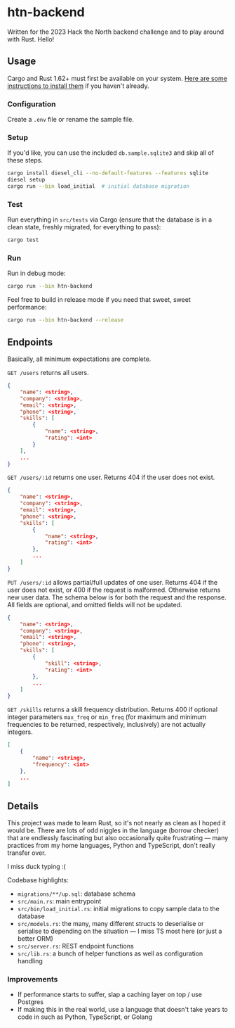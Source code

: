 # htn-backend

Written for the 2023 Hack the North backend challenge and to play around with Rust. Hello!

## Usage

Cargo and Rust 1.62+ must first be available on your system. [Here are some instructions to install them](https://doc.rust-lang.org/cargo/getting-started/installation.html) if you haven't already.

### Configuration

Create a `.env` file or rename the sample file.

### Setup

If you'd like, you can use the included `db.sample.sqlite3` and skip all of these steps.

```bash
cargo install diesel_cli --no-default-features --features sqlite
diesel setup
cargo run --bin load_initial  # initial database migration
```

### Test

Run everything in `src/tests` via Cargo (ensure that the database is in a clean state, freshly migrated, for everything to pass):

```bash
cargo test
```

### Run

Run in debug mode:

```bash
cargo run --bin htn-backend
```

Feel free to build in release mode if you need that sweet, sweet performance:

```bash
cargo run --bin htn-backend --release
```

## Endpoints

Basically, all minimum expectations are complete.

`GET /users` returns all users.

```json
{
    "name": <string>,
    "company": <string>,
    "email": <string>,
    "phone": <string>,
    "skills": [
        {
            "name": <string>,
            "rating": <int>
        }
    ],
    ...
}
```

`GET /users/:id` returns one user. Returns 404 if the user does not exist.

```json
{
    "name": <string>,
    "company": <string>,
    "email": <string>,
    "phone": <string>,
    "skills": [
        {
            "name": <string>,
            "rating": <int>
        },
        ...
    ]
}
```

`PUT /users/:id` allows partial/full updates of one user. Returns 404 if the user does not exist, or 400 if the request is malformed. Otherwise returns new user data. The schema below is for both the request and the response. All fields are optional, and omitted fields will not be updated.

```json
{
    "name": <string>,
    "company": <string>,
    "email": <string>,
    "phone": <string>,
    "skills": [
        {
            "skill": <string>,
            "rating": <int>
        },
        ...
    ]
}
```

`GET /skills` returns a skill frequency distribution. Returns 400 if optional integer parameters `max_freq` or `min_freq` (for maximum and minimum frequencies to be returned, respectively, inclusively) are not actually integers.

```json
[
    {
        "name": <string>,
        "frequency": <int>
    },
    ...
]
```

## Details

This project was made to learn Rust, so it's not nearly as clean as I hoped it
would be. There are lots of odd niggles in the language (borrow checker) that are
endlessly fascinating but also occasionally quite frustrating — many practices
from my home languages, Python and TypeScript, don't really transfer over.

I miss duck typing :(

Codebase highlights:

- `migrations/**/up.sql`: database schema
- `src/main.rs`: main entrypoint
- `src/bin/load_initial.rs`: initial migrations to copy sample data to the database
- `src/models.rs`: the many, many different structs to deserialise or serialise to depending on the situation — I miss TS most here (or just a better ORM)
- `src/server.rs`: REST endpoint functions
- `src/lib.rs`: a bunch of helper functions as well as configuration handling

### Improvements

- If performance starts to suffer, slap a caching layer on top / use Postgres
- If making this in the real world, use a language that doesn't take years to code in such as Python, TypeScript, or Golang
